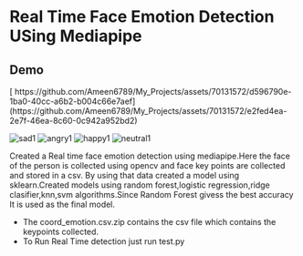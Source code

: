 <h1>Real Time Face Emotion Detection USing Mediapipe</h1>

<h2>Demo</h2>
[
https://github.com/Ameen6789/My_Projects/assets/70131572/d596790e-1ba0-40cc-a6b2-b004c66e7aef](https://github.com/Ameen6789/My_Projects/assets/70131572/e2fed4ea-2e7f-46ea-8c60-0c942a952bd2)

![sad1](https://github.com/Ameen6789/My_Projects/assets/70131572/84e35a0c-433f-4271-b453-2797238f89b3)
![angry1](https://github.com/Ameen6789/My_Projects/assets/70131572/2f4e2eb1-a341-42ff-86d3-8d571c4c11ce)
![happy1](https://github.com/Ameen6789/My_Projects/assets/70131572/7069a9ee-93d6-44f8-b8ce-92ae3069b5f2)
![neutral1](https://github.com/Ameen6789/My_Projects/assets/70131572/101c1283-a797-4629-aad8-6a01bacc96a1)


Created a Real time face emotion detection using mediapipe.Here the face of the person is collected using opencv and face key points are collected and stored in a csv.
By using that data created a model using sklearn.Created models using random forest,logistic regression,ridge clasifier,knn,svm algorithms.Since Random Forest givess the best 
accuracy It is used as the final model.
<ul>
<li>The coord_emotion.csv.zip contains the csv file which contains the keypoints collected. 

<li>To Run Real Time detection just run test.py </li>
</ul> 
